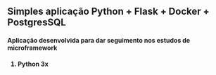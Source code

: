 
  <h2>Simples aplicação Python + Flask + Docker + PostgresSQL </h2>

   
  <h4> Aplicação desenvolvida para dar seguimento nos estudos de microframework <h4>
  
  
  <ol>
      <li>Python 3x </li>
  </ol>
    

